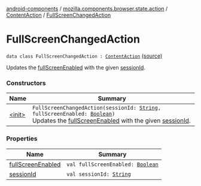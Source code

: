 [android-components](../../../index.md) / [mozilla.components.browser.state.action](../../index.md) / [ContentAction](../index.md) / [FullScreenChangedAction](./index.md)

# FullScreenChangedAction

`data class FullScreenChangedAction : `[`ContentAction`](../index.md) [(source)](https://github.com/mozilla-mobile/android-components/blob/master/components/browser/state/src/main/java/mozilla/components/browser/state/action/BrowserAction.kt#L253)

Updates the [fullScreenEnabled](full-screen-enabled.md) with the given [sessionId](session-id.md).

### Constructors

| Name | Summary |
|---|---|
| [&lt;init&gt;](-init-.md) | `FullScreenChangedAction(sessionId: `[`String`](https://kotlinlang.org/api/latest/jvm/stdlib/kotlin/-string/index.html)`, fullScreenEnabled: `[`Boolean`](https://kotlinlang.org/api/latest/jvm/stdlib/kotlin/-boolean/index.html)`)`<br>Updates the [fullScreenEnabled](full-screen-enabled.md) with the given [sessionId](session-id.md). |

### Properties

| Name | Summary |
|---|---|
| [fullScreenEnabled](full-screen-enabled.md) | `val fullScreenEnabled: `[`Boolean`](https://kotlinlang.org/api/latest/jvm/stdlib/kotlin/-boolean/index.html) |
| [sessionId](session-id.md) | `val sessionId: `[`String`](https://kotlinlang.org/api/latest/jvm/stdlib/kotlin/-string/index.html) |
